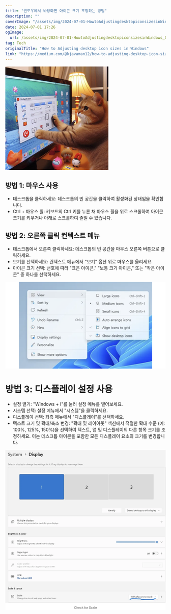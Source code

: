 ```yaml
---
title: "윈도우에서 바탕화면 아이콘 크기 조정하는 방법"
description: ""
coverImage: "/assets/img/2024-07-01-HowtoAdjustingdesktopiconsizesinWindows_0.png"
date: 2024-07-01 17:26
ogImage: 
  url: /assets/img/2024-07-01-HowtoAdjustingdesktopiconsizesinWindows_0.png
tag: Tech
originalTitle: "How to Adjusting desktop icon sizes in Windows"
link: "https://medium.com/@kjavaman12/how-to-adjusting-desktop-icon-sizes-in-windows-681166d2471c"
---
```



![이미지](/assets/img/2024-07-01-HowtoAdjustingdesktopiconsizesinWindows_0.png)

## 방법 1: 마우스 사용

- 데스크톱을 클릭하세요: 데스크톱의 빈 공간을 클릭하여 활성화된 상태임을 확인합니다.
- Ctrl + 마우스 휠: 키보드의 Ctrl 키를 누른 채 마우스 휠을 위로 스크롤하여 아이콘 크기를 키우거나 아래로 스크롤하여 줄일 수 있습니다.

## 방법 2: 오른쪽 클릭 컨텍스트 메뉴

<div class="content-ad"></div>

- 데스크톱에서 오른쪽 클릭하세요: 데스크톱의 빈 공간을 마우스 오른쪽 버튼으로 클릭하세요.
- 보기를 선택하세요: 컨텍스트 메뉴에서 "보기" 옵션 위로 마우스를 올리세요.
- 아이콘 크기 선택: 선호에 따라 "크은 아이콘," "보통 크기 아이콘," 또는 "작은 아이콘" 중 하나를 선택하세요.

![아이콘 크기 조정하기](/assets/img/2024-07-01-HowtoAdjustingdesktopiconsizesinWindows_1.png)

# 방법 3: 디스플레이 설정 사용

- 설정 열기: "Windows + I"를 눌러 설정 메뉴를 열어보세요.
- 시스템 선택: 설정 메뉴에서 "시스템"을 클릭하세요.
- 디스플레이 선택: 좌측 메뉴에서 "디스플레이"를 선택하세요.
- 텍스트 크기 및 확대/축소 변경: "확대 및 레이아웃" 섹션에서 적절한 확대 수준 (예: 100%, 125%, 150%)을 선택하여 텍스트, 앱 및 디스플레이의 다른 항목 크기를 조정하세요. 이는 데스크톱 아이콘을 포함한 모든 디스플레이 요소의 크기를 변경합니다.

<div class="content-ad"></div>

![Adjusting desktop icon sizes in Windows](/assets/img/2024-07-01-HowtoAdjustingdesktopiconsizesinWindows_2.png)